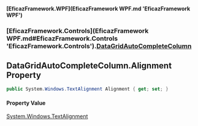 #### [EficazFramework.WPF](EficazFramework WPF.md 'EficazFramework WPF')
### [EficazFramework.Controls](EficazFramework WPF.md#EficazFramework.Controls 'EficazFramework.Controls').[DataGridAutoCompleteColumn](EficazFramework.Controls/DataGridAutoCompleteColumn.md 'EficazFramework.Controls.DataGridAutoCompleteColumn')

## DataGridAutoCompleteColumn.Alignment Property

```csharp
public System.Windows.TextAlignment Alignment { get; set; }
```

#### Property Value
[System.Windows.TextAlignment](https://docs.microsoft.com/en-us/dotnet/api/System.Windows.TextAlignment 'System.Windows.TextAlignment')